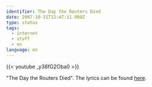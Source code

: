 ```yaml
---
identifier: The Day the Routers Died
date: 2007-10-31T12:47:11.000Z
type: status
tags:
  - internet
  - stuff
  - en
language: en
---
```


{{< youtube _y36fG2Oba0 >}}

"The Day the Routers Died". The lyrics can be found [here](https://www.secret-wg.org/2012/04/10/the-day-the-routers-died/).
